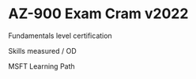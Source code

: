# AZ-900 Exam Cram v2022

Fundamentals level certification

Skills measured / OD

MSFT Learning Path
